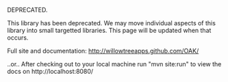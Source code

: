 DEPRECATED.

This library has been deprecated. We may move individual aspects of this library into small targetted libraries. This page will be updated when that occurs.

Full site and documentation:
http://willowtreeapps.github.com/OAK/

..or..
After checking out to your local machine
run "mvn site:run" to view the docs on http://localhost:8080/
